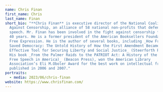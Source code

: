 ```yaml
---
name: Chris Finan
first_name: Chris
last_name: Finan
short_bio: "**Chris Finan** is executive director of the National Coalition
  Against Censorship, an alliance of 58 national non-profits that defends free
  speech. Mr. Finan has been involved in the fight against censorship for over
  40 years. He is a former president of the American Booksellers Foundation for
  Free Expression. He is the author of several books, including _How Free Speech
  Saved Democracy: The Untold History of How the First Amendment Became an
  Effective Tool for Securing Liberty and Social Justice_ (Steerforth Press).
  His book _From the Palmer Raids to the PATRIOT Act: A History of the Fight for
  Free Speech in America)_ (Beacon Press), won the American Library
  Association’s Eli M.Oboler Award for the best work on intellectual freedom,
  published in 2006 and 2007."
portraits:
  - media: 2023/06/chris-finan
website: https://www.chrisfinan.com/
---
```


